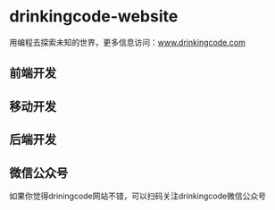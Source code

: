 # drinkingcode-website
用编程去探索未知的世界，更多信息访问：www.drinkingcode.com


## 前端开发









## 移动开发







## 后端开发





## 微信公众号
如果你觉得driningcode网站不错，可以扫码关注drinkingcode微信公众号

